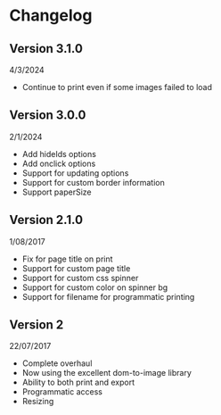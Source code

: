 # Changelog

## Version 3.1.0
4/3/2024
- Continue to print even if some images failed to load

## Version 3.0.0
2/1/2024
- Add hideIds options
- Add onclick options
- Support for updating options
- Support for custom border information
- Support paperSize

## Version 2.1.0
1/08/2017
- Fix for page title on print
- Support for custom page title
- Support for custom css spinner
- Support for custom color on spinner bg
- Support for filename for programmatic printing


## Version 2
22/07/2017
- Complete overhaul
- Now using the excellent dom-to-image library
- Ability to both print and export
- Programmatic access
- Resizing 
